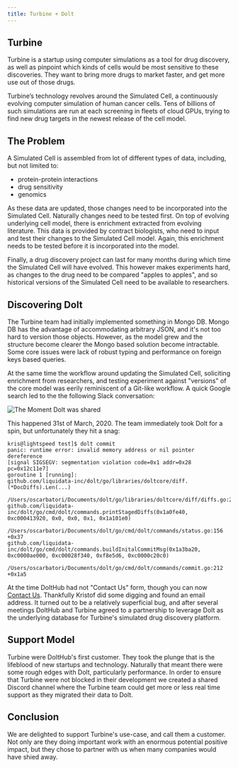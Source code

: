 ```yaml
---
title: Turbine + Dolt
---
```


## Turbine
Turbine is a startup using computer simulations as a tool for drug discovery, as well as pinpoint which kinds of cells would be most sensitive to these discoveries. They want to bring more drugs to market faster, and get more use out of those drugs.

Turbine’s technology revolves around the Simulated Cell, a continuously evolving computer simulation of human cancer cells. Tens of billions of such simulations are run at each screening in fleets of cloud GPUs, trying to find new drug targets in the newest release of the cell model.

## The Problem

A Simulated Cell is assembled from lot of different types of data, including, but not limited to:
- protein-protein interactions
- drug sensitivity
- genomics

As these data are updated, those changes need to be incorporated into the Simulated Cell. Naturally changes need to be tested first. On top of evolving underlying cell model, there is enrichment extracted from evolving literature. This data is provided by contract biologists, who need to input and test their changes to the Simulated Cell model. Again, this enrichment needs to be tested before it is incorporated into the model.

Finally, a drug discovery project can last for many months during which time the Simulated Cell will have evolved. This however makes experiments hard, as changes to the drug need to be compared "apples to apples", and so historical versions of the Simulated Cell need to be available to researchers.

## Discovering Dolt
The Turbine team had initially implemented something in Mongo DB. Mongo DB has the advantage of accommodating arbitrary JSON, and it's not too hard to version those objects. However, as the model grew and the structure become clearer the Mongo based solution become intractable. Some core issues were lack of robust typing and performance on foreign keys based queries.

At the same time the workflow around updating the Simulated Cell, soliciting enrichment from researchers, and testing experiment against "versions" of the core model was eerily reminiscent of a Git-like workflow. A quick Google search led to the the following Slack conversation:

![The Moment Dolt was shared](../../dolt-turbine-finds-dolt.png)

This happened 31st of March, 2020. The team immediately took Dolt for a spin, but unfortunately they hit a snag:
```
kris@lightspeed test]$ dolt commit
panic: runtime error: invalid memory address or nil pointer dereference
[signal SIGSEGV: segmentation violation code=0x1 addr=0x28 pc=0x12c11e7]
goroutine 1 [running]:
github.com/liquidata-inc/dolt/go/libraries/doltcore/diff.(*DocDiffs).Len(...)
       /Users/oscarbatori/Documents/dolt/go/libraries/doltcore/diff/diffs.go:204
github.com/liquidata-inc/dolt/go/cmd/dolt/commands.printStagedDiffs(0x1a0fe40, 0xc000413920, 0x0, 0x0, 0x1, 0x1a101e0)
       /Users/oscarbatori/Documents/dolt/go/cmd/dolt/commands/status.go:156 +0x37
github.com/liquidata-inc/dolt/go/cmd/dolt/commands.buildInitalCommitMsg(0x1a3ba20, 0xc0000ae000, 0xc00028f340, 0xf8e5d6, 0xc0000c20c0)
       /Users/oscarbatori/Documents/dolt/go/cmd/dolt/commands/commit.go:212 +0x1a5
```

At the time DoltHub had not "Contact Us" form, though you can now [Contact Us](https://www.dolthub.com/contact). Thankfully Kristof did some digging and found an email address. It turned out to be a relatively superficial bug, and after several meetings DoltHub and Turbine agreed to a partnership to leverage Dolt as the underlying database for Turbine's simulated drug discovery platform.

## Support Model
Turbine were DoltHub's first customer. They took the plunge that is the lifeblood of new startups and technology. Naturally that meant there were some rough edges with Dolt, particularly performance. In order to ensure that Turbine were not blocked in their development we created a shared Discord channel where the Turbine team could get more or less real time support as they migrated their data to Dolt.

## Conclusion
We are delighted to support Turbine's use-case, and call them a customer. Not only are they doing important work with an enormous potential positive impact, but they chose to partner with us when many companies would have shied away.
